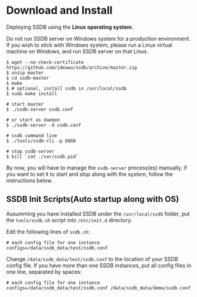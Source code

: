 # Download and Install

Deploying SSDB using the __Linux operating system__.

<div class="alert alert-warning">
Do not run SSDB server on Windows system for a production environment. If you wish to stick with Windows system, please run a Linux virtual machine on Windows, and run SSDB server on that Linux.
</div>

	$ wget --no-check-certificate https://github.com/ideawu/ssdb/archive/master.zip
	$ unzip master
	$ cd ssdb-master
	$ make
	$ # optional, install ssdb in /usr/local/ssdb
	$ sudo make install
	
	# start master
	$ ./ssdb-server ssdb.conf
	
	# or start as daemon
	$ ./ssdb-server -d ssdb.conf
	
	# ssdb command line
	$ ./tools/ssdb-cli -p 8888
	
	# stop ssdb-server
	$ kill `cat ./var/ssdb.pid`

By now, you will have to manage the ```ssdb-server``` process(es) manually, if you want to set it to start and stop along with the system, follow the instructions below.

## SSDB Init Scripts(Auto startup along with OS)

Assumming you have installed SSDB under the ```/usr/local/ssdb``` folder, put the ```tools/ssdb.sh``` script into ```/etc/init.d``` directory.

Edit the following lines of ```ssdb.sh```:

	# each config file for one instance
	configs=/data/ssdb_data/test/ssdb.conf

Change ```/data/ssdb_data/test/ssdb.conf``` to the location of your SSDB config file. If you have more than one SSDB instances, put all config files in one line, separated by spaces:

	# each config file for one instance
	configs=/data/ssdb_data/test/ssdb.conf /data/ssdb_data/demo/ssdb.conf
